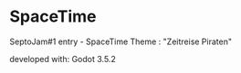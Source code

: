 # SpaceTime
SeptoJam#1 entry - SpaceTime Theme : "Zeitreise Piraten"

developed with:
  Godot 3.5.2
